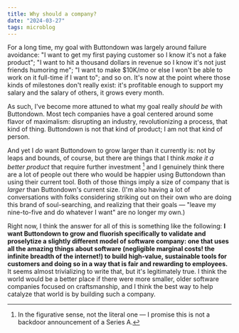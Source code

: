 ```yaml
---
title: Why should a company?
date: "2024-03-27"
tags: microblog
---
```


For a long time, my goal with Buttondown was largely around failure avoidance: "I want to get my first paying customer so I know it's not a fake product"; "I want to hit a thousand dollars in revenue so I know it's not just friends humoring me"; "I want to make $10K/mo or else I won't be able to work on it full-time if I want to"; and so on. It's now at the point where those kinds of milestones don't really exist: it's profitable enough to support my salary and the salary of others, it grows every month.

As such, I've become more attuned to what my goal really _should be_ with Buttondown. Most tech companies have a goal centered around some flavor of maximalism: disrupting an industry, revolutionizing a process, that kind of thing. Buttondown is not that kind of product; I am not that kind of person.

And yet I _do_ want Buttondown to grow larger than it currently is: not by leaps and bounds, of course, but there are things that I think _make it a better product_ that require further investment [^1] and I genuinely think there are a lot of people out there who would be happier using Buttondown than using their current tool. Both of those things imply a size of company that is _larger_ than Buttondown's current size. (I'm also having a lot of conversations with folks considering striking out on their own who are doing this brand of soul-searching, and realizing that their goals — "leave my nine-to-five and do whatever I want" are no longer my own.)

Right now, I think the answer for all of this is something like the following: **I want Buttondown to grow and fluorish specifically to validate and proselytize a slightly different model of software company: one that uses all the amazing things about software (negligible marginal costs! the infinite breadth of the internet!) to build high-value, sustainable tools for customers and doing so in a way that is fair and rewarding to employees.** It seems almost trivializing to write that, but it's legitimately true. I think the world would be a better place if there were more smaller, older software companies focused on craftsmanship, and I think the best way to help catalyze that world is by building such a company.

[^1]: In the figurative sense, not the literal one — I promise this is not a backdoor announcement of a Series A.
